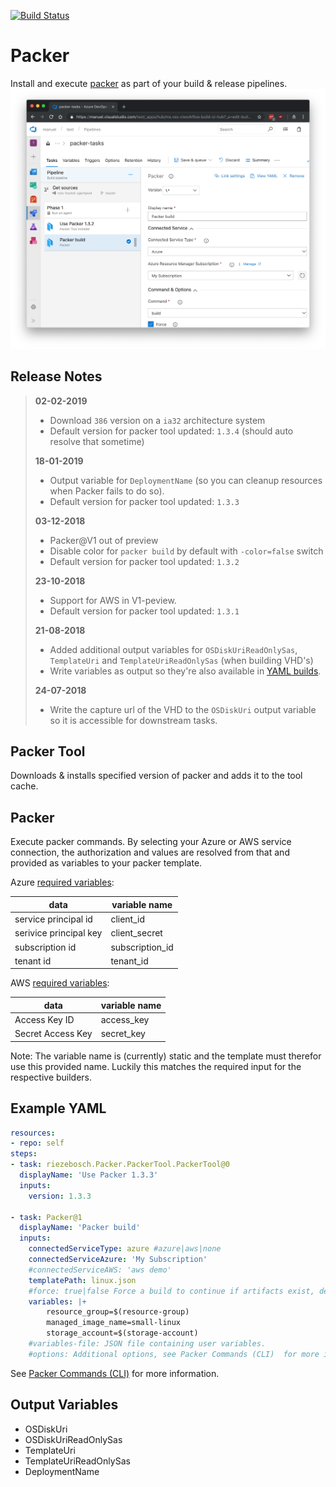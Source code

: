 [![Build Status](https://dev.azure.com/manuel/packer-tasks/_apis/build/status/riezebosch.vsts-tasks-packer?branchName=master)](https://dev.azure.com/manuel/packer-tasks/_build/latest?definitionId=27?branchName=master)

# Packer

Install and execute [packer](https://packer.io) as part of your build & release pipelines.
![preview](screenshots/preview.png)

## Release Notes

> **02-02-2019**
> * Download `386` version on a `ia32` architecture system
> * Default version for packer tool updated: `1.3.4` (should auto resolve that sometime)
> 
> **18-01-2019**
> * Output variable for `DeploymentName` (so you can cleanup resources when Packer fails to do so).
> * Default version for packer tool updated: `1.3.3`
>
> **03-12-2018**
> * Packer@V1 out of preview
> * Disable color for `packer build` by default with `-color=false` switch
> * Default version for packer tool updated: `1.3.2`
> 
> **23-10-2018**
> * Support for AWS in V1-peview.
> * Default version for packer tool updated: `1.3.1`
>
> **21-08-2018**
> * Added additional output variables for `OSDiskUriReadOnlySas`, `TemplateUri` and `TemplateUriReadOnlySas` (when building VHD's)
> * Write variables as output so they're also available in [YAML builds](https://github.com/Microsoft/vsts-agent/blob/master/docs/preview/yamlgettingstarted-outputvariables.md).
> 
> **24-07-2018**
> * Write the capture url of the VHD to the `OSDiskUri` output variable so it is accessible for downstream tasks.

## Packer Tool

Downloads & installs specified version of packer and adds it to the tool cache.

## Packer

Execute packer commands. By selecting your Azure or AWS service connection, the authorization and values are resolved from that and provided as variables to your packer template.

Azure [required variables](https://www.packer.io/docs/builders/azure.html#required-):

data                    | variable name
------------------------|--------------
service principal id    | client_id
serivice principal key  | client_secret
subscription id         | subscription_id
tenant id               | tenant_id

AWS [required variables](https://www.packer.io/docs/builders/amazon.html#static-credentials):

data                    | variable name
------------------------|--------------
Access Key ID           | access_key
Secret Access Key       | secret_key

Note: The variable name is (currently) static and the template must therefor use this provided name. Luckily this matches the required input for the respective builders.

## Example YAML

```yaml
resources:
- repo: self
steps:
- task: riezebosch.Packer.PackerTool.PackerTool@0
  displayName: 'Use Packer 1.3.3'
  inputs:
    version: 1.3.3

- task: Packer@1
  displayName: 'Packer build'
  inputs:
    connectedServiceType: azure #azure|aws|none
    connectedServiceAzure: 'My Subscription'
    #connectedServiceAWS: 'aws demo'
    templatePath: linux.json
    #force: true|false Force a build to continue if artifacts exist, deletes existing artifacts
    variables: |+
        resource_group=$(resource-group)
        managed_image_name=small-linux
        storage_account=$(storage-account)
    #variables-file: JSON file containing user variables.
    #options: Additional options, see Packer Commands (CLI)  for more information.
```

See [Packer Commands (CLI)](https://www.packer.io/docs/commands/index.html) for more information.

## Output Variables

* OSDiskUri
* OSDiskUriReadOnlySas
* TemplateUri
* TemplateUriReadOnlySas
* DeploymentName